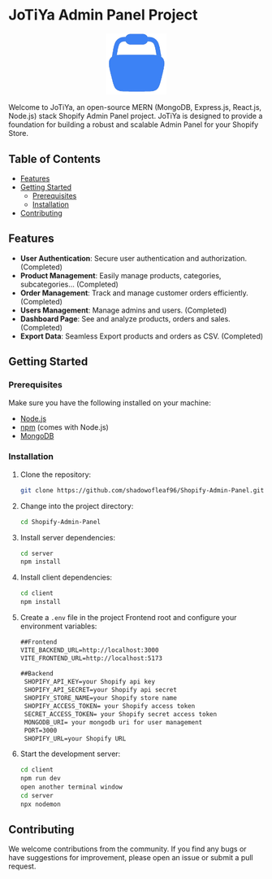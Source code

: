 # JoTiYa Admin Panel Project

<p align="center">
  <img src="https://github.com/shadowofleaf96/Shopify-Admin-Panel/blob/06f1a58c55965f418755e4badf59142b42e3fffe/client/public/LOGO_APP.webp" alt="JoTiYa Logo" width="120"/>
</p>

Welcome to JoTiYa, an open-source MERN (MongoDB, Express.js, React.js, Node.js) stack Shopify Admin Panel project. JoTiYa is designed to provide a foundation for building a robust and scalable Admin Panel for your Shopify Store.

## Table of Contents

- [Features](#features)
- [Getting Started](#getting-started)
  - [Prerequisites](#prerequisites)
  - [Installation](#installation)
- [Contributing](#contributing)

## Features

- **User Authentication**: Secure user authentication and authorization. (Completed)
- **Product Management**: Easily manage products, categories, subcategories... (Completed)
- **Order Management**: Track and manage customer orders efficiently. (Completed)
- **Users Management**: Manage admins and users. (Completed)
- **Dashboard Page**: See and analyze products, orders and sales. (Completed)
- **Export Data**: Seamless Export products and orders as CSV. (Completed)

## Getting Started

### Prerequisites

Make sure you have the following installed on your machine:

- [Node.js](https://nodejs.org/)
- [npm](https://www.npmjs.com/) (comes with Node.js)
- [MongoDB](https://www.mongodb.com/try/download/community)

### Installation

1. Clone the repository:

   ```bash
   git clone https://github.com/shadowofleaf96/Shopify-Admin-Panel.git
   ```

2. Change into the project directory:

   ```bash
   cd Shopify-Admin-Panel
   ```

3. Install server dependencies:

   ```bash
   cd server
   npm install
   ```

4. Install client dependencies:

   ```bash
   cd client
   npm install
   ```

5. Create a `.env` file in the project Frontend root and configure your environment variables:

   ``` env
   ##Frontend
   VITE_BACKEND_URL=http://localhost:3000
   VITE_FRONTEND_URL=http://localhost:5173
   ```

   ``` env
   ##Backend
    SHOPIFY_API_KEY=your Shopify api key
    SHOPIFY_API_SECRET=your Shopify api secret
    SHOPIFY_STORE_NAME=your Shopify store name
    SHOPIFY_ACCESS_TOKEN= your Shopify access token
    SECRET_ACCESS_TOKEN= your Shopify secret access token
    MONGODB_URI= your mongodb uri for user management
    PORT=3000
    SHOPIFY_URL=your Shopify URL
   ```

6. Start the development server:

   ```bash
   cd client
   npm run dev
   open another terminal window
   cd server
   npx nodemon
   ```

## Contributing

We welcome contributions from the community. If you find any bugs or have suggestions for improvement, please open an issue or submit a pull request.
